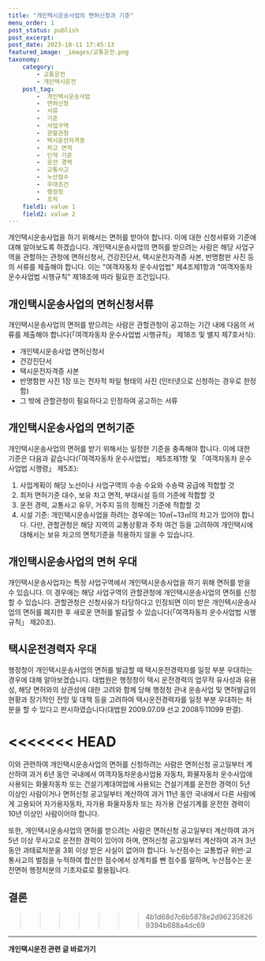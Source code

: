```yaml
---
title: "개인택시운송사업의 면허신청과 기준"
menu_order: 1
post_status: publish
post_excerpt: 
post_date: 2023-10-11 17:45:13
featured_image: _images/교통운전.png
taxonomy:
    category:
        - 교통운전
        - 개인택시운전
    post_tag:
        -  개인택시운송사업
        -  면허신청
        -  서류
        -  기준
        -  사업구역
        -  관할관청
        -  택시운전자격증
        -  차고 면적
        -  인적 기준
        -  운전 경력
        -  교통사고
        -  누산점수
        -  우대조건
        -  행정청
        -  조치
    field1: value 1
    field2: value 2
---
```




개인택시운송사업을 하기 위해서는 면허를 받아야 합니다. 이에 대한 신청서류와 기준에 대해 알아보도록 하겠습니다. 개인택시운송사업의 면허를 받으려는 사람은 해당 사업구역을 관할하는 관청에 면허신청서, 건강진단서, 택시운전자격증 사본, 반명함판 사진 등의 서류를 제출해야 합니다. 이는 "여객자동차 운수사업법" 제4조제1항과 "여객자동차 운수사업법 시행규칙" 제18조에 따라 필요한 조건입니다.

## 개인택시운송사업의 면허신청서류

개인택시운송사업의 면허를 받으려는 사람은 관할관청이 공고하는 기간 내에 다음의 서류를 제출해야 합니다(「여객자동차 운수사업법 시행규칙」 제18조 및 별지 제7호서식):

- 개인택시운송사업 면허신청서
- 건강진단서
- 택시운전자격증 사본
- 반명함판 사진 1장 또는 전자적 파일 형태의 사진 (인터넷으로 신청하는 경우로 한정함)
- 그 밖에 관할관청이 필요하다고 인정하여 공고하는 서류

## 개인택시운송사업의 면허기준

개인택시운송사업의 면허를 받기 위해서는 일정한 기준을 충족해야 합니다. 이에 대한 기준은 다음과 같습니다(「여객자동차 운수사업법」 제5조제1항 및 「여객자동차 운수사업법 시행령」 제5조):

1. 사업계획이 해당 노선이나 사업구역의 수송 수요와 수송력 공급에 적합할 것
2. 최저 면허기준 대수, 보유 차고 면적, 부대시설 등의 기준에 적합할 것
3. 운전 경력, 교통사고 유무, 거주지 등의 정해진 기준에 적합할 것
4. 시설 기준: 개인택시운송사업을 하려는 경우에는 10㎡~13㎡의 차고가 있어야 합니다. 다만, 관할관청은 해당 지역의 교통상황과 주차 여건 등을 고려하여 개인택시에 대해서는 보유 차고의 면적기준을 적용하지 않을 수 있습니다.

## 개인택시운송사업의 면허 우대

개인택시운송사업자는 특정 사업구역에서 개인택시운송사업을 하기 위해 면허를 받을 수 있습니다. 이 경우에는 해당 사업구역의 관할관청에 개인택시운송사업의 면허를 신청할 수 있습니다. 관할관청은 신청사유가 타당하다고 인정되면 이미 받은 개인택시운송사업의 면허를 폐지한 후 새로운 면허를 발급할 수 있습니다(「여객자동차 운수사업법 시행규칙」 제20조).

## 택시운전경력자 우대

행정청이 개인택시운송사업의 면허를 발급할 때 택시운전경력자를 일정 부분 우대하는 경우에 대해 알아보겠습니다. 대법원은 행정청이 택시 운전경력의 업무적 유사성과 유용성, 해당 면허와의 상관성에 대한 고려와 함께 당해 행정청 관내 운송사업 및 면허발급의 현황과 장기적인 전망 및 대책 등을 고려하여 택시운전경력자를 일정 부분 우대하는 처분을 할 수 있다고 판시하였습니다(대법원 2009.07.09 선고 2008두11099 판결).

<<<<<<< HEAD
=======
이와 관련하여 개인택시운송사업의 면허를 신청하려는 사람은 면허신청 공고일부터 계산하여 과거 6년 동안 국내에서 여객자동차운송사업용 자동차, 화물자동차 운수사업에 사용되는 화물자동차 또는 건설기계대여업에 사용되는 건설기계를 운전한 경력이 5년 이상인 사람이거나 면허신청 공고일부터 계산하여 과거 11년 동안 국내에서 다른 사람에게 고용되어 자가용자동차, 자가용 화물자동차 또는 자가용 건설기계를 운전한 경력이 10년 이상인 사람이어야 합니다.

또한, 개인택시운송사업의 면허를 받으려는 사람은 면허신청 공고일부터 계산하여 과거 5년 이상 무사고로 운전한 경력이 있어야 하며, 면허신청 공고일부터 계산하여 과거 3년 동안 과태료처분을 3회 이상 받은 사실이 없어야 합니다. 누산점수는 교통법규 위반·교통사고의 벌점을 누적하여 합산한 점수에서 상계치를 뺀 점수를 말하며, 누산점수는 운전면허 행정처분의 기초자료로 활용됩니다.

## 결론

>>>>>>> 4b1d68d7c6b5878e2d962358269394b688a4dc69
<!-- wp:separator -->
<hr class="wp-block-separator has-alpha-channel-opacity"/>
<!-- /wp:separator -->
<!-- wp:group {"backgroundColor":"base","layout":{"type":"constrained"}} -->
<div class="wp-block-group has-base-background-color has-background"><!-- wp:paragraph {"align":"center","fontSize":"large"} -->
<p class="has-text-align-center has-large-font-size"><strong>개인택시운전 관련 글 바로가기</strong></p>
<!-- /wp:paragraph -->


<!-- wp:latest-posts
{"categories":[{"id":1441,"count":19,"description":"","link":"https://uknowlaw.com/category/%ea%b0%9c%ec%9d%b8%ed%83%9d%ec%8b%9c%ec%9a%b4%ec%a0%84/","name":"개인택시운전","slug":"개인택시운전","taxonomy":"category","parent":0,"meta":[],"_links":{"self":[{"href":"https://uknowlaw.com/wp-json/wp/v2/categories/1441"}],"collection":[{"href":"https://uknowlaw.com/wp-json/wp/v2/categories"}],"about":[{"href":"https://uknowlaw.com/wp-json/wp/v2/taxonomies/category"}],"wp:post_type":[{"href":"https://uknowlaw.com/wp-json/wp/v2/posts?categories=1441"}],"curies":[{"name":"wp","href":"https://api.w.org/{rel}","templated":true}]}}],"postsToShow":100,"excerptLength":28,"postLayout":"grid","columns":2,"featuredImageAlign":"left","featuredImageSizeSlug":"large","fontSize":"medium"} /--></div>
<!-- /wp:group -->